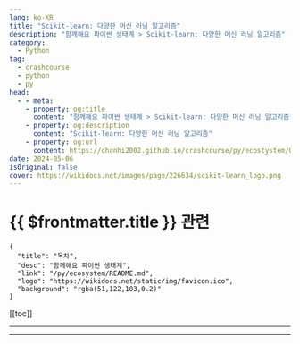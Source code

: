```yaml
---
lang: ko-KR
title: "Scikit-learn: 다양한 머신 러닝 알고리즘"
description: "함께해요 파이썬 생태계 > Scikit-learn: 다양한 머신 러닝 알고리즘"
category:
  - Python
tag: 
  - crashcourse
  - python
  - py
head:
  - - meta:
    - property: og:title
      content: "함께해요 파이썬 생태계 > Scikit-learn: 다양한 머신 러닝 알고리즘"
    - property: og:description
      content: "Scikit-learn: 다양한 머신 러닝 알고리즘"
    - property: og:url
      content: https://chanhi2002.github.io/crashcourse/py/ecostystem/05/scikit-learn.html
date: 2024-05-06
isOriginal: false
cover: https://wikidocs.net/images/page/226634/scikit-learn_logo.png
---
```


# {{ $frontmatter.title }} 관련

```component VPCard
{
  "title": "목차",
  "desc": "함께해요 파이썬 생태계",
  "link": "/py/ecosystem/README.md",
  "logo": "https://wikidocs.net/static/img/favicon.ico",
  "background": "rgba(51,122,183,0.2)"
}
```

[[toc]]

---

<SiteInfo
  name="Scikit-learn: 다양한 머신 러닝 알고리즘 | WikiDocs"
  desc="함께해요 파이썬 생태계"
  url="https://wikidocs.net/226634"
  logo="https://wikidocs.net/static/img/favicon.ico"
  preview="https://wikidocs.net/images/page/226634/scikit-learn_logo.png"/>

<!-- TODO: 작성 -->

---
